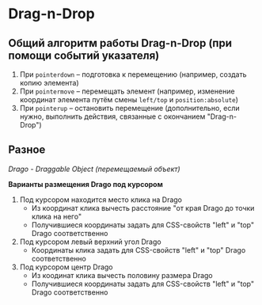 # **Drag-n-Drop**

## Общий алгоритм работы Drag-n-Drop (при помощи событий указателя)
1. При `pointerdown` – подготовка к перемещению  (например, создать копию элемента)
2. При `pointermove` – перемещать элемент  (например, изменение координат элемента путём смены `left/top` и `position:absolute`)
3. При `pointerup` – остановить перемещение  (дополнительно, если нужно, выполнить действия, связанные с окончанием "Drag-n-Drop")


## Разное

_Drago - Draggable Object (перемещаемый объект)_

**Варианты размещения Drago под курсором**
1. Под курсором находится место клика на Drago
   - Из координат клика вычесть расстояние "от края Drago до точки клика на него"
   - Получившиеся координаты задать для CSS-свойств "left" и "top" Drago соответственно
2. Под курсором левый верхний угол Drago
   - Координаты клика задать для CSS-свойств "left" и "top" Drago соответственно
3. Под курсором центр Drago
   - Из коодинат клика вычесть половину размера Drago
   - Получившиеся координаты задать для CSS-свойств "left" и "top" Drago соответственно